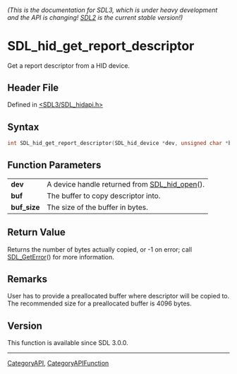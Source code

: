###### (This is the documentation for SDL3, which is under heavy development and the API is changing! [SDL2](https://wiki.libsdl.org/SDL2/) is the current stable version!)
# SDL_hid_get_report_descriptor

Get a report descriptor from a HID device.

## Header File

Defined in [<SDL3/SDL_hidapi.h>](https://github.com/libsdl-org/SDL/blob/main/include/SDL3/SDL_hidapi.h)

## Syntax

```c
int SDL_hid_get_report_descriptor(SDL_hid_device *dev, unsigned char *buf, size_t buf_size);

```

## Function Parameters

|                  |                                                               |
| ---------------- | ------------------------------------------------------------- |
| **dev**          | A device handle returned from [SDL_hid_open](SDL_hid_open)(). |
| **buf**          | The buffer to copy descriptor into.                           |
| **buf_size**     | The size of the buffer in bytes.                              |

## Return Value

Returns the number of bytes actually copied, or -1 on error; call
[SDL_GetError](SDL_GetError)() for more information.

## Remarks

User has to provide a preallocated buffer where descriptor will be copied
to. The recommended size for a preallocated buffer is 4096 bytes.

## Version

This function is available since SDL 3.0.0.

----
[CategoryAPI](CategoryAPI), [CategoryAPIFunction](CategoryAPIFunction)

